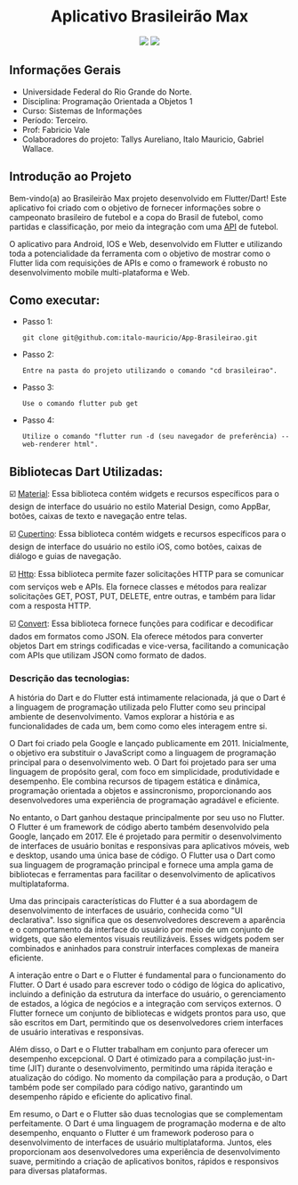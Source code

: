 <div align="center">
<h1>Aplicativo Brasileirão Max</h1>
 <div>
  <img src="https://img.shields.io/badge/dart-%230175C2.svg?style=for-the-badge&logo=dart&logoColor=white"/>
 <img src="https://img.shields.io/badge/Flutter-%2302569B.svg?style=for-the-badge&logo=Flutter&logoColor=white"/>
</div>
</div>

## Informações Gerais

* Universidade Federal do Rio Grande do Norte.
* Disciplina: Programação Orientada a Objetos 1
* Curso: Sistemas de Informações
* Período: Terceiro.
* Prof: Fabricio Vale
* Colaboradores do projeto: Tallys Aureliano, Italo Mauricio, Gabriel Wallace.

## Introdução ao Projeto

Bem-vindo(a) ao Brasileirão Max projeto desenvolvido em Flutter/Dart! Este aplicativo foi criado com o objetivo de fornecer informações sobre o campeonato brasileiro de futebol e a copa do Brasil de futebol, como partidas e classificação, por meio da integração com uma [API](https://api-futebol.com.br/) de futebol.

O aplicativo para Android, IOS e Web, desenvolvido em Flutter e utilizando toda a potencialidade da ferramenta com o objetivo de mostrar como o Flutter lida com requisições de APIs e como o framework é robusto no desenvolvimento mobile multi-plataforma e Web.

## Como executar:

* Passo 1:
      
      git clone git@github.com:italo-mauricio/App-Brasileirao.git
    
* Passo 2:

      Entre na pasta do projeto utilizando o comando "cd brasileirao".
      
* Passo 3:
      
      Use o comando flutter pub get
      
* Passo 4:

      Utilize o comando "flutter run -d (seu navegador de preferência) --web-renderer html".

## Bibliotecas Dart Utilizadas:

:ballot_box_with_check: [Material](https://api.flutter.dev/flutter/material/MaterialApp-class.html): Essa biblioteca contém widgets e recursos específicos para o design de interface do usuário no estilo Material Design, como AppBar, botões, caixas de texto e navegação entre telas.

:ballot_box_with_check: [Cupertino](https://api.flutter.dev/flutter/cupertino/cupertino-library.html): Essa biblioteca contém widgets e recursos específicos para o design de interface do usuário no estilo iOS, como botões, caixas de diálogo e guias de navegação.

:ballot_box_with_check: [Http](https://pub.dev/packages/http): Essa biblioteca permite fazer solicitações HTTP para se comunicar com serviços web e APIs. Ela fornece classes e métodos para realizar solicitações GET, POST, PUT, DELETE, entre outras, e também para lidar com a resposta HTTP.

:ballot_box_with_check: [Convert](https://api.dart.dev/stable/3.0.3/dart-convert/dart-convert-library.html): Essa biblioteca fornece funções para codificar e decodificar dados em formatos como JSON. Ela oferece métodos para converter objetos Dart em strings codificadas e vice-versa, facilitando a comunicação com APIs que utilizam JSON como formato de dados. 


### Descrição das tecnologias:

A história do Dart e do Flutter está intimamente relacionada, já que o Dart é a linguagem de programação utilizada pelo Flutter como seu principal ambiente de desenvolvimento. Vamos explorar a história e as funcionalidades de cada um, bem como como eles interagem entre si.

O Dart foi criado pela Google e lançado publicamente em 2011. Inicialmente, o objetivo era substituir o JavaScript como a linguagem de programação principal para o desenvolvimento web. O Dart foi projetado para ser uma linguagem de propósito geral, com foco em simplicidade, produtividade e desempenho. Ele combina recursos de tipagem estática e dinâmica, programação orientada a objetos e assincronismo, proporcionando aos desenvolvedores uma experiência de programação agradável e eficiente.

No entanto, o Dart ganhou destaque principalmente por seu uso no Flutter. O Flutter é um framework de código aberto também desenvolvido pela Google, lançado em 2017. Ele é projetado para permitir o desenvolvimento de interfaces de usuário bonitas e responsivas para aplicativos móveis, web e desktop, usando uma única base de código. O Flutter usa o Dart como sua linguagem de programação principal e fornece uma ampla gama de bibliotecas e ferramentas para facilitar o desenvolvimento de aplicativos multiplataforma.

Uma das principais características do Flutter é a sua abordagem de desenvolvimento de interfaces de usuário, conhecida como "UI declarativa". Isso significa que os desenvolvedores descrevem a aparência e o comportamento da interface do usuário por meio de um conjunto de widgets, que são elementos visuais reutilizáveis. Esses widgets podem ser combinados e aninhados para construir interfaces complexas de maneira eficiente.

A interação entre o Dart e o Flutter é fundamental para o funcionamento do Flutter. O Dart é usado para escrever todo o código de lógica do aplicativo, incluindo a definição da estrutura da interface do usuário, o gerenciamento de estados, a lógica de negócios e a integração com serviços externos. O Flutter fornece um conjunto de bibliotecas e widgets prontos para uso, que são escritos em Dart, permitindo que os desenvolvedores criem interfaces de usuário interativas e responsivas.

Além disso, o Dart e o Flutter trabalham em conjunto para oferecer um desempenho excepcional. O Dart é otimizado para a compilação just-in-time (JIT) durante o desenvolvimento, permitindo uma rápida iteração e atualização do código. No momento da compilação para a produção, o Dart também pode ser compilado para código nativo, garantindo um desempenho rápido e eficiente do aplicativo final.

Em resumo, o Dart e o Flutter são duas tecnologias que se complementam perfeitamente. O Dart é uma linguagem de programação moderna e de alto desempenho, enquanto o Flutter é um framework poderoso para o desenvolvimento de interfaces de usuário multiplataforma. Juntos, eles proporcionam aos desenvolvedores uma experiência de desenvolvimento suave, permitindo a criação de aplicativos bonitos, rápidos e responsivos para diversas plataformas.

